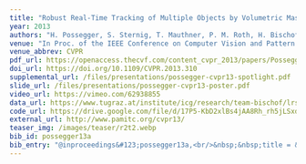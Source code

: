 ```yaml
---
title: "Robust Real-Time Tracking of Multiple Objects by Volumetric Mass Densities"
year: 2013
authors: "H. Possegger, S. Sternig, T. Mauthner, P. M. Roth, H. Bischof"
venue: "In Proc. of the IEEE Conference on Computer Vision and Pattern Recognition"
venue_abbrev: CVPR
pdf_url: https://openaccess.thecvf.com/content_cvpr_2013/papers/Possegger_Robust_Real-Time_Tracking_2013_CVPR_paper.pdf
doi_url: https://doi.org/10.1109/CVPR.2013.310
supplemental_url: /files/presentations/possegger-cvpr13-spotlight.pdf
slide_url: /files/presentations/possegger-cvpr13-poster.pdf
video_url: https://vimeo.com/62938855
data_url: https://www.tugraz.at/institute/icg/research/team-bischof/lrs/downloads/lab6/
code_url: https://drive.google.com/file/d/17P5-KbD2xlBs4jAA8Rh_rh5jLSxdKcUp/view?usp=sharing
external_url: http://www.pamitc.org/cvpr13/
teaser_img: /images/teaser/r2t2.webp
bib_id: possegger13a
bib_entry: "@inproceedings&#123;possegger13a,<br/>&nbsp;&nbsp;title = &#123;Robust Real-Time Tracking of Multiple Objects by Volumetric Mass Densities&#125;,<br/>&nbsp;&nbsp;author = &#123;Horst Possegger and Sabine Sternig and Thomas Mauthner and Peter M. Roth and Horst Bischof&#125;,<br/>&nbsp;&nbsp;booktitle = &#123;Proc. of the IEEE Conference on Computer Vision and Pattern Recognition (CVPR)&#125;,<br/>&nbsp;&nbsp;year = &#123;2013&#125;<br/>&#125;"
---
```


